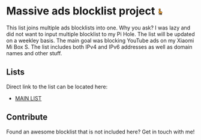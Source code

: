 # Massive ads blocklist project ![Alpaca Approved](https://raw.githubusercontent.com/BeforeMyCompileFails/piholeblocklist/main/favicon.ico)

This list joins multiple ads blocklists into one. Why you ask? I was lazy and did not want to input multiple blocklist to my Pi Hole. The list will be updated on a weekley basis. The main goal was blocking YouTube ads on my Xiaomi Mi Box S. The list includes both IPv4 and IPv6 addresses as well as domain names and other stuff.

## Lists

Direct link to the list can be located here:

 - [MAIN LIST](https://raw.githubusercontent.com/BeforeMyCompileFails/piholeblocklist/main/adsblocker.txt)

## Contribute

Found an awesome blocklist that is not included here? Get in touch with me!
